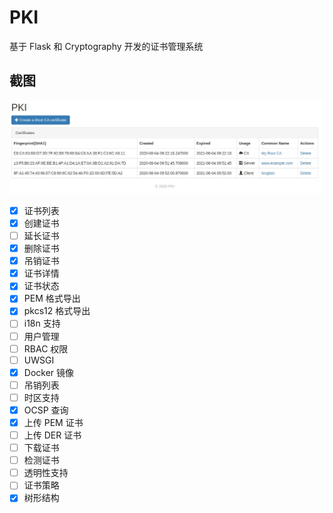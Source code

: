 # PKI

基于 Flask 和 Cryptography 开发的证书管理系统

## 截图

![screenshots-1](./screenshots/1.jpg)

- [x] 证书列表
- [x] 创建证书
- [ ] 延长证书
- [x] 删除证书
- [x] 吊销证书
- [x] 证书详情
- [x] 证书状态
- [x] PEM 格式导出
- [x] pkcs12 格式导出
- [ ] i18n 支持
- [ ] 用户管理
- [ ] RBAC 权限
- [ ] UWSGI
- [x] Docker 镜像
- [ ] 吊销列表
- [ ] 时区支持
- [x] OCSP 查询
- [x] 上传 PEM 证书
- [ ] 上传 DER 证书
- [ ] 下载证书
- [ ] 检测证书
- [ ] 透明性支持
- [ ] 证书策略
- [x] 树形结构